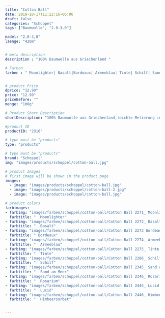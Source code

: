 ```yaml
---
title: "Cotton Ball"
date: 2019-10-17T11:22:16+06:00
draft: false
categories: "Schoppel"
tags: ["Baumwolle", "2.0-3.0"]

nadel: "2,0-3,0" 
laenge: "420m"	


# meta description
description : "100% Baumwolle aus Griechenland "

# Farben
farben : " Moonlighter| Basalt|Bordeaux| Armeeblau| Tinte| Schilf| Sand am Meer| Rosarium| Lucid| Himbeersorbet"


# product Price
dprice: "12,90"
price: "12.90"
priceBefore: ""
menge: "100g"

# Product Short Description
shortDescription: "100% Baumwolle aus Griechenland,leichte Melierung im Farbton"

#product ID
productID: "2016"

# type must be "products"
type: "products"

# type must be "products"
brand: "Schoppel"
img: "images/products/schoppel/cotton-ball.jpg"   

# product Images
# first image will be shown in the product page
images:
  - image: "images/products/schoppel/cotton-ball.jpg"
  - image: "images/products/schoppel/cotton-ball-2.jpg"
  - image: "images/products/schoppel/cotton-ball.jpg"

# product colors
farbimages:
- farbimg: "images/farben/schoppel/cotton-ball/Cotton Ball 2271_ Moonlighter.jpg"	
  farbtitle: "  Moonlighter"
- farbimg: "images/farben/schoppel/cotton-ball/Cotton Ball 2272_ Basalt.jpg"	
  farbtitle: "  Basalt"
- farbimg: "images/farben/schoppel/cotton-ball/Cotton Ball 2273 Bordeaux.jpg"	
  farbtitle: " Bordeaux"
- farbimg: "images/farben/schoppel/cotton-ball/Cotton Ball 2274_ Armeeblau.jpg"	
  farbtitle: "  Armeeblau"
- farbimg: "images/farben/schoppel/cotton-ball/Cotton Ball 2275_ Tinte.jpg"	
  farbtitle: "  Tinte"
- farbimg: "images/farben/schoppel/cotton-ball/Cotton Ball 2286_ Schilf.jpg"	
  farbtitle: "  Schilf"
- farbimg: "images/farben/schoppel/cotton-ball/Cotton Ball 2345_ Sand am Meer.jpg"	
  farbtitle: "  Sand am Meer"
- farbimg: "images/farben/schoppel/cotton-ball/Cotton Ball 2346_ Rosarium.jpg"	
  farbtitle: "  Rosarium"
- farbimg: "images/farben/schoppel/cotton-ball/Cotton Ball 2445_ Lucid.jpg"	
  farbtitle: "  Lucid"
- farbimg: "images/farben/schoppel/cotton-ball/Cotton Ball 2446_ Himbeersorbet.jpg"	
  farbtitle: "  Himbeersorbet"


---
```



